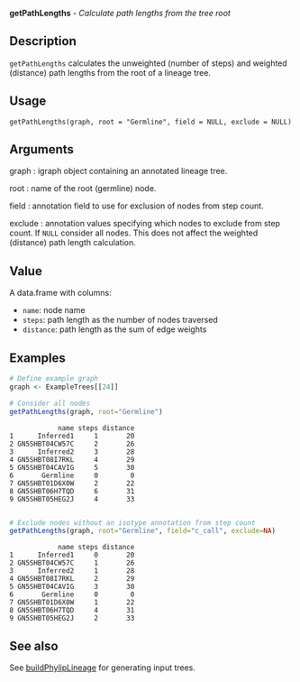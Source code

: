 **getPathLengths** - *Calculate path lengths from the tree root*

Description
--------------------

`getPathLengths` calculates the unweighted (number of steps) and weighted (distance) 
path lengths from the root of a lineage tree.


Usage
--------------------
```
getPathLengths(graph, root = "Germline", field = NULL, exclude = NULL)
```

Arguments
-------------------

graph
:   igraph object containing an annotated lineage tree.

root
:   name of the root (germline) node.

field
:   annotation field to use for exclusion of nodes from step count.

exclude
:   annotation values specifying which nodes to exclude from step count. 
If `NULL` consider all nodes. This does not affect the weighted
(distance) path length calculation.




Value
-------------------

A data.frame with columns:

+ `name`:      node name
+ `steps`:     path length as the number of nodes traversed
+ `distance`:  path length as the sum of edge weights




Examples
-------------------

```R
# Define example graph
graph <- ExampleTrees[[24]]

# Consider all nodes
getPathLengths(graph, root="Germline")

```


```
            name steps distance
1      Inferred1     1       20
2 GN5SHBT04CW57C     2       26
3      Inferred2     3       28
4 GN5SHBT08I7RKL     4       29
5 GN5SHBT04CAVIG     5       30
6       Germline     0        0
7 GN5SHBT01D6X0W     2       22
8 GN5SHBT06H7TQD     6       31
9 GN5SHBT05HEG2J     4       33

```


```R

# Exclude nodes without an isotype annotation from step count
getPathLengths(graph, root="Germline", field="c_call", exclude=NA)
```


```
            name steps distance
1      Inferred1     0       20
2 GN5SHBT04CW57C     1       26
3      Inferred2     1       28
4 GN5SHBT08I7RKL     2       29
5 GN5SHBT04CAVIG     3       30
6       Germline     0        0
7 GN5SHBT01D6X0W     1       22
8 GN5SHBT06H7TQD     4       31
9 GN5SHBT05HEG2J     2       33

```



See also
-------------------

See [buildPhylipLineage](buildPhylipLineage.md) for generating input trees.






